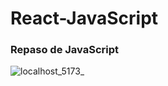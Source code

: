 # React-JavaScript

### Repaso de JavaScript

![localhost_5173_](https://github.com/ruben-suarez1/React-JavaScript/assets/84733911/aeba35f4-2618-4e3f-90b2-94bca764c878)
